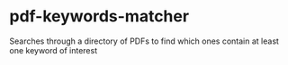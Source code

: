 # pdf-keywords-matcher
Searches through a directory of PDFs to find which ones contain at least one keyword of interest
